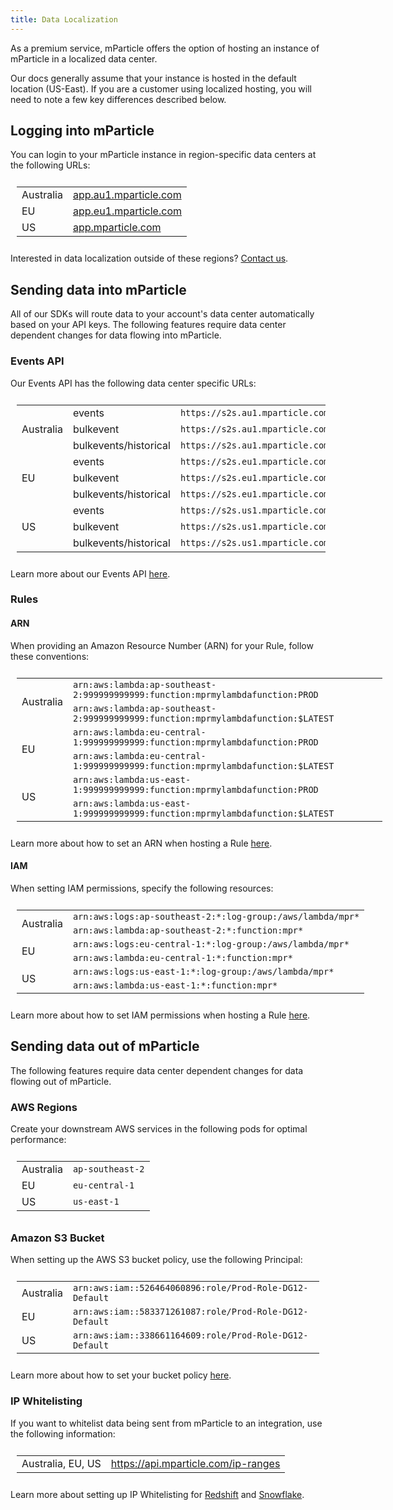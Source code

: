 ```yaml
---
title: Data Localization
---
```


As a premium service, mParticle offers the option of hosting an instance of mParticle in a localized data center.

Our docs generally assume that your instance is hosted in the default location (US-East). If you are a customer using localized hosting, you will need to note a few key differences described below.

## Logging into mParticle

You can login to your mParticle instance in region-specific data centers at the following URLs:

<table style="width:100%; padding:10px;">
  <tr>
  <td>Australia</td>
    <td><a href="https://app.au1.mparticle.com" target="_blank">app.au1.mparticle.com</a></td>
  </tr>
  <tr>
    <td>EU</td>
    <td><a href="https://app.eu1.mparticle.com" target="_blank">app.eu1.mparticle.com</a></td>
</tr>
 <tr>
    <td>US</td>
    <td><a href="https://app.mparticle.com" target="_blank">app.mparticle.com</a></td>
</tr>
</table>

Interested in data localization outside of these regions? [Contact us](https://www.mparticle.com/contact).

## Sending data into mParticle

All of our SDKs will route data to your account's data center automatically based on your API keys. The following features require data center dependent changes for data flowing into mParticle.

### Events API

Our Events API has the following data center specific URLs:

<table style="width:100%; padding:10px;">
  <tr>
    <td rowspan="3">Australia</td>
    <td>events</td>
    <td><code>https://s2s.au1.mparticle.com/v2/events</code></td>
  </tr>
    <tr>
    <td>bulkevent</td>
    <td><code>https://s2s.au1.mparticle.com/v2/bulkevent</code></td>
  </tr>
    <tr>
    <td>bulkevents/historical</td>
    <td><code>https://s2s.au1.mparticle.com/v2/bulkevents/historical</code></td>
  </tr>

  <tr>
    <td rowspan="3">EU</td>
    <td>events</td>
    <td><code>https://s2s.eu1.mparticle.com/v2/events</code></td>
  </tr>
    <tr>
    <td>bulkevent</td>
    <td><code>https://s2s.eu1.mparticle.com/v2/bulkevent</code></td>
  </tr>
    <tr>
    <td>bulkevents/historical</td>
    <td><code>https://s2s.eu1.mparticle.com/v2/bulkevents/historical</code></td>
  </tr>

  <tr>
    <td rowspan="3">US</td>
    <td>events</td>
    <td><code>https://s2s.us1.mparticle.com/v2/events</code></td>
  </tr>
    <tr>
    <td>bulkevent</td>
    <td><code>https://s2s.us1.mparticle.com/v2/bulkevent</code></td>
  </tr>
    <tr>
    <td>bulkevents/historical</td>
    <td><code>https://s2s.us1.mparticle.com/v2/bulkevents/historical</code></td>
  </tr>
</table>

Learn more about our Events API [here](/developers/server/http/).

### Rules

#### ARN

When providing an Amazon Resource Number (ARN) for your Rule, follow these conventions:

<table style="width:120%; padding:10px;">
  <tr>
    <td rowspan="2">Australia</td>
    <td><code>arn:aws:lambda:ap-southeast-2:999999999999:function:mprmylambdafunction:PROD</code></td>
  </tr>
  <tr>
    <td><code>arn:aws:lambda:ap-southeast-2:999999999999:function:mprmylambdafunction:$LATEST</code></td>
  </tr>

 <tr>
    <td rowspan="2">EU</td>
    <td><code>arn:aws:lambda:eu-central-1:999999999999:function:mprmylambdafunction:PROD</code></td>
  </tr>
  <tr>
    <td><code>arn:aws:lambda:eu-central-1:999999999999:function:mprmylambdafunction:$LATEST</code></td>
  </tr>

  <tr>
    <td rowspan="2">US</td>
    <td><code>arn:aws:lambda:us-east-1:999999999999:function:mprmylambdafunction:PROD</code></td>
  </tr>
  <tr>
    <td><code>arn:aws:lambda:us-east-1:999999999999:function:mprmylambdafunction:$LATEST</code></td>
  </tr>
</table>

Learn more about how to set an ARN when hosting a Rule [here](/guides/platform-guide/rules/#create-a-function-in-aws).

#### IAM

When setting IAM permissions, specify the following resources:

<table style="width:120%; padding:10px;">
  <tr>
    <td rowspan="2">Australia</td>
    <td><code>arn:aws:logs:ap-southeast-2:*:log-group:/aws/lambda/mpr*</code></td>
  </tr>
  <tr>
    <td><code>arn:aws:lambda:ap-southeast-2:*:function:mpr*</code></td>
  </tr>

  <tr>
    <td rowspan="2">EU</td>
    <td><code>arn:aws:logs:eu-central-1:*:log-group:/aws/lambda/mpr*</code></td>
  </tr>
  <tr>
    <td><code>arn:aws:lambda:eu-central-1:*:function:mpr*</code></td>
  </tr>

  <tr>
    <td rowspan="2">US</td>
    <td><code>arn:aws:logs:us-east-1:*:log-group:/aws/lambda/mpr*</code></td>
  </tr>
  <tr>
    <td><code>arn:aws:lambda:us-east-1:*:function:mpr*</code></td>
  </tr>
</table>

Learn more about how to set IAM permissions when hosting a Rule [here](/guides/platform-guide/rules/#iam-user).

## Sending data out of mParticle

The following features require data center dependent changes for data flowing out of mParticle.

### AWS Regions

Create your downstream AWS services in the following pods for optimal performance:

<table style="width:100%; padding:10px;">
  <tr>
    <td rowspan="1">Australia</td>
    <td><code>ap-southeast-2</code></td>
  </tr>
  <tr>
    <td rowspan="1">EU</td>
    <td><code>eu-central-1</code></td>
  </tr>
  <tr>
    <td rowspan="1">US</td>
    <td><code>us-east-1</code></td>
  </tr>
</table>

### Amazon S3 Bucket

When setting up the AWS S3 bucket policy, use the following Principal:

<table style="width:100%; padding:10px;">
  <tr>
    <td rowspan="1">Australia</td>
    <td><code>arn:aws:iam::526464060896:role/Prod-Role-DG12-Default</code></td>
  </tr>
  <tr>
    <td rowspan="1">EU</td>
    <td><code>arn:aws:iam::583371261087:role/Prod-Role-DG12-Default</code></td>
  </tr>
  <tr>
    <td rowspan="1">US</td>
    <td><code>arn:aws:iam::338661164609:role/Prod-Role-DG12-Default</code></td>
  </tr>
</table>

Learn more about how to set your bucket policy [here](/integrations/amazons3/event/#aws-s3-bucket-policy-template).

### IP Whitelisting

If you want to whitelist data being sent from mParticle to an integration, use the following information:

<table style="width:100%; padding:10px;">
  <tr>
  <td>Australia, EU, US</td>
    <td><a href="https://api.mparticle.com/ip-ranges" target="_blank">https://api.mparticle.com/ip-ranges</a></td>
  </tr>
</table>

Learn more about setting up IP Whitelisting for [Redshift](/integrations/amazon-redshift/data-warehouse) and [Snowflake](/integrations/snowflake/data-warehouse/#snowflake-ip-whitelisting).
